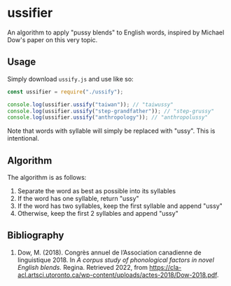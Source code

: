 # ussifier
An algorithm to apply "pussy blends" to English words, inspired by Michael Dow's paper on this very topic.

## Usage
Simply download `ussify.js` and use like so:
```js
const ussifier = require("./ussify");

console.log(ussifier.ussify("taiwan")); // "taiwussy"
console.log(ussifier.ussify("step-grandfather")); // "step-grussy"
console.log(ussifier.ussify("anthropology")); // "anthropolussy"
```

Note that words with syllable will simply be replaced with "ussy". This is intentional.

## Algorithm
The algorithm is as follows:
1. Separate the word as best as possible into its syllables
2. If the word has one syllable, return "ussy"
3. If the word has two syllables, keep the first syllable and append "ussy"
4. Otherwise, keep the first 2 syllables and append "ussy"

## Bibliography
1. Dow, M. (2018). Congrès annuel de l’Association canadienne de linguistique 2018. In *A corpus study of phonological factors in novel English blends.* Regina. Retrieved 2022, from https://cla-acl.artsci.utoronto.ca/wp-content/uploads/actes-2018/Dow-2018.pdf. 
